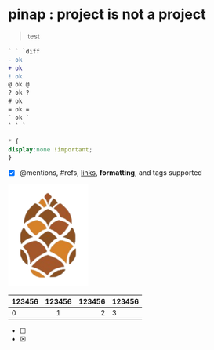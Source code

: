 # pinap : project is not a project
> test
```diff
` ` `diff
- ok
+ ok
! ok
@ ok @
? ok ?
# ok
= ok =
` ok `
` ` `
```
```css
* {
display:none !important;
}
```
- [x] @mentions, #refs, [links](), **formatting**, and <del>tags</del> supported

![pinap logo](pinap.png)

|123456 | 123456 | 123456 | 123456 |
:-|:-:|-:|-|
| 0 | 1 | 2 | 3 |

- [ ] 
- [x] 